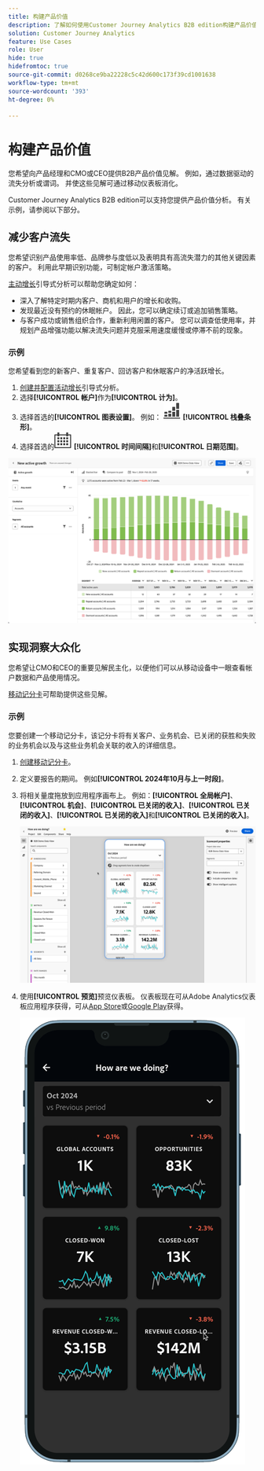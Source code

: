 ```yaml
---
title: 构建产品价值
description: 了解如何使用Customer Journey Analytics B2B edition构建产品价值。
solution: Customer Journey Analytics
feature: Use Cases
role: User
hide: true
hidefromtoc: true
source-git-commit: d0268ce9ba22228c5c42d600c173f39cd1001638
workflow-type: tm+mt
source-wordcount: '393'
ht-degree: 0%

---
```


# 构建产品价值

您希望向产品经理和CMO或CEO提供B2B产品价值见解。 例如，通过数据驱动的流失分析或谓词。 并使这些见解可通过移动仪表板消化。

Customer Journey Analytics B2B edition可以支持您提供产品价值分析。 有关示例，请参阅以下部分。


## 减少客户流失

您希望识别产品使用率低、品牌参与度低以及表明具有高流失潜力的其他关键因素的客户。 利用此早期识别功能，可制定帐户激活策略。

[主动增长](/help/guided-analysis/types/active-growth.md)引导式分析可以帮助您确定如何：

* 深入了解特定时期内客户、商机和用户的增长和收购。
* 发现最近没有预约的休眠帐户。 因此，您可以确定续订或追加销售策略。
* 与客户成功或销售组织合作，重新利用闲置的客户。 您可以调查低使用率，并规划产品增强功能以解决流失问题并克服采用速度缓慢或停滞不前的现象。

### 示例

您希望看到您的新客户、重复客户、回访客户和休眠客户的净活跃增长。

1. [创建并配置活动增长](/help/guided-analysis/types/active-growth.md)引导式分析。
1. 选择&#x200B;**[!UICONTROL 帐户]**&#x200B;作为&#x200B;**[!UICONTROL 计为]**。
1. 选择首选的&#x200B;**[!UICONTROL 图表设置]**。 例如： ![GraphBarVerticalStacked](/help/assets/icons/GraphBarVerticalStacked.svg) **[!UICONTROL 栈叠条形]**。
1. 选择首选的![日历](/help/assets/icons/Calendar.svg) **[!UICONTROL 时间间隔]**&#x200B;和&#x200B;**[!UICONTROL 日期范围]**。

![B2B用例 — 构建产品值 — 减少流失 — 主动增长](assets/b2b-uc-build-product-value-active-growth.png)


## 实现洞察大众化

您希望让CMO和CEO的重要见解民主化，以便他们可以从移动设备中一眼查看帐户数据和产品使用情况。

[移动记分卡](/help/mobile-app/home.md)可帮助提供这些见解。

### 示例

您要创建一个移动记分卡，该记分卡将有关客户、业务机会、已关闭的获胜和失败的业务机会以及与这些业务机会关联的收入的详细信息。

1. [创建移动记分卡](/help/mobile-app/create-scorecard.md)。
1. 定义要报告的期间。 例如&#x200B;**[!UICONTROL 2024年10月与上一时段]**。
1. 将相关量度拖放到应用程序画布上。 例如：**[!UICONTROL 全局帐户]**、**[!UICONTROL 机会]**、**[!UICONTROL 已关闭的收入]**、**[!UICONTROL 已关闭的收入]**、**[!UICONTROL 已关闭的收入]**&#x200B;和&#x200B;**[!UICONTROL 已关闭的收入]**。

   ![B2B用例 — 构建产品值 — 使分析大众化 — 移动记分卡](assets/b2b-uc-build-product-value-mobile-scorecard.png)

1. 使用&#x200B;**[!UICONTROL 预览]**&#x200B;预览仪表板。 仪表板现在可从Adobe Analytics仪表板应用程序获得，可从[App Store](https://apps.apple.com/us/app/adobe-analytics-dashboards/id1509062264)或[Google Play](https://play.google.com/store/apps/details?id=com.adobe.analyticsdashboards)获得。

   ![B2B用例 — 构建产品值 — 使分析大众化 — 移动记分卡预览](assets/b2b-uc-build-product-value-mobile-scorecard-preview.png)


